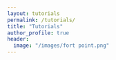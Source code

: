 ```yaml
---
layout: tutorials
permalink: /tutorials/
title: "Tutorials"
author_profile: true
header:
  image: "/images/fort point.png"
---
```

